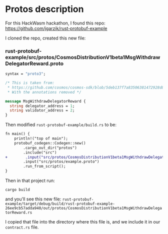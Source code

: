 # Protos description

For this HackWasm hackathon, I found this repo:
https://github.com/jgarzik/rust-protobuf-example

I cloned the repo, created this new file:

### rust-protobuf-example/src/protos/CosmosDistributionV1beta1MsgWithdrawDelegatorReward.proto

```protobuf
syntax = "proto3";

/* This is taken from:
 * https://github.com/cosmos/cosmos-sdk/blob/5deb137f7a83506381472928d898cd823735aade/proto/cosmos/distribution/v1beta1/tx.proto#L66-L74
 * With the annotations removed */

message MsgWithdrawDelegatorReward {
  string delegator_address = 1;
  string validator_address = 2;
}
```

Then modified `rust-protobuf-example/build.rs` to be:

```diff
fn main() {
    println!("top of main");
    protobuf_codegen::Codegen::new()
        .cargo_out_dir("protos")
        .include("src")
+        .input("src/protos/CosmosDistributionV1beta1MsgWithdrawDelegatorReward.proto")
        .input("src/protos/example.proto")
        .run_from_script();
}
```

Then in that project run:

    cargo build

and you'll see this new file:
`rust-protobuf-example/target/debug/build/rust-protobuf-example-26ee9cb57adda940/out/protos/CosmosDistributionV1beta1MsgWithdrawDelegatorReward.rs`

I copied that file into the directory where this file is, and we include it in our `contract.rs` file.